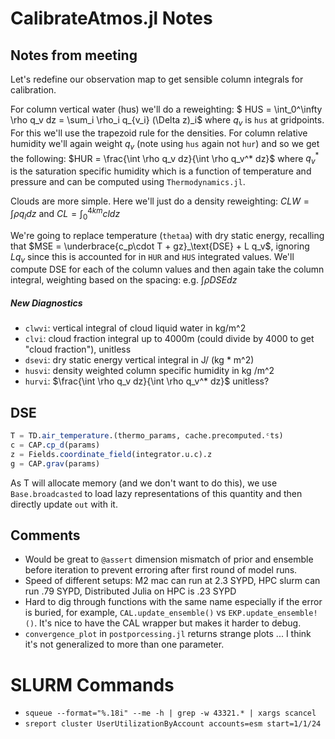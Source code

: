 # CalibrateAtmos.jl Notes 

## Notes from meeting
Let's redefine our observation map to get sensible column integrals for calibration. 

For column vertical water (hus) we'll do a reweighting: $ HUS = \int_0^\infty \rho q_v dz = \sum_i \rho_i q_{v_i} (\Delta z)_i$ where $q_v$ is `hus` at gridpoints. For this we'll use the trapezoid rule for the densities. For column relative humidity we'll again weight $q_v$ (note using `hus` again not `hur`) and so we get the following: $HUR = \frac{\int \rho q_v dz}{\int \rho q_v^* dz}$ where $q_v^*$ is the saturation specific humidity which is a function of temperature and pressure and can be computed using `Thermodynamics.jl`. 

Clouds are more simple. Here we'll just do a density reweighting: $CLW = \int \rho q_l dz$ and $CL = \int_0^{4km} cl dz$

We're going to replace temperature (`thetaa`) with dry static energy, recalling that $MSE = \underbrace{c_p\cdot T + gz}_\text{DSE} + L q_v$, ignoring $Lq_v$ since this is accounted for in `HUR` and `HUS` integrated values. We'll compute DSE for each of the column values and then again take the column integral, weighting based on the spacing: e.g. $\int \rho DSE dz$

##### New Diagnostics
 - `clwvi`: vertical integral of cloud liquid water in kg/m^2
 - `clvi`: cloud fraction integral up to 4000m (could divide by 4000 to get "cloud fraction"), unitless
 - `dsevi`: dry static energy vertical integral in J/ (kg * m^2) 
 - `husvi`: density weighted column specific humidity in kg /m^2
 - `hurvi`: $\frac{\int \rho q_v dz}{\int \rho q_v^* dz}$ unitless?

## DSE
``` julia
T = TD.air_temperature.(thermo_params, cache.precomputed.ᶜts)
c = CAP.cp_d(params)
z = Fields.coordinate_field(integrator.u.c).z
g = CAP.grav(params)
```
As T will allocate memory (and we don't want to do this), we use `Base.broadcasted` to load lazy representations of this quantity and then directly update `out` with it. 


## Comments
 - Would be great to `@assert` dimension mismatch of prior and ensemble before iteration to prevent erroring after first round of model runs.
 - Speed of different setups: M2 mac can run at 2.3 SYPD, HPC slurm can run .79 SYPD, Distributed Julia on HPC is .23 SYPD
 - Hard to dig through functions with the same name especially if the error is buried, for example, `CAL.update_ensemble()` vs `EKP.update_ensemble!()`. It's nice to have the CAL wrapper but makes it harder to debug.
 - `convergence_plot` in `postporcessing.jl` returns strange plots ... I think it's not generalized to more than one parameter.


# SLURM Commands
 - `squeue --format="%.18i" --me -h | grep -w 43321.* | xargs scancel`
 - `sreport cluster UserUtilizationByAccount accounts=esm start=1/1/24`
